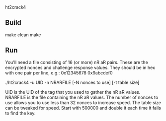 ht2crack4



Build
-----

make clean
make


Run
---

You'll need a file consisting of 16 (or more) nR aR pairs.  These are the
encrypted nonces and challenge response values.  They should be in hex with
one pair per line, e.g.:
0x12345678 0x9abcdef0

./ht2crack4 -u UID -n NRARFILE [-N nonces to use] [-t table size]

UID is the UID of the tag that you used to gather the nR aR values.
NRARFILE is the file containing the nR aR values.
The number of nonces to use allows you to use less than 32 nonces to increase
speed.
The table size can be tweaked for speed.  Start with 500000 and double it each
time it fails to find the key.


